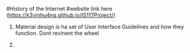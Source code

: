 #History of the Internet
#website link here (https://k3vinhu4ng.github.io/IS117Project/)
1. Material design is ha set of User Interface Guidelines and
   how they function. Dont revinent the wheel

2.    
